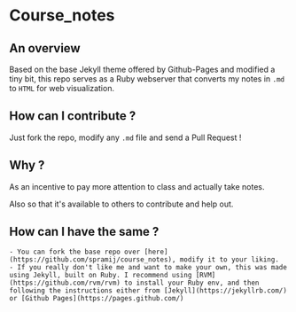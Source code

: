 # Course_notes

 ## An overview
 Based on the base Jekyll theme offered by Github-Pages and modified a tiny bit, this repo serves as a Ruby webserver that converts my notes in `.md` to `HTML` for web visualization.

## How can I contribute ?
Just fork the repo, modify any `.md` file and send a Pull Request !

 ## Why ?
 As an incentive to pay more attention to class and actually take notes.

 Also so that it's available to others to contribute and help out.

 ## How can I have the same ?
    - You can fork the base repo over [here](https://github.com/spramij/course_notes), modify it to your liking.
    - If you really don't like me and want to make your own, this was made using Jekyll, built on Ruby. I recommend using [RVM](https://github.com/rvm/rvm) to install your Ruby env, and then following the instructions either from [Jekyll](https://jekyllrb.com/) or [Github Pages](https://pages.github.com/)

